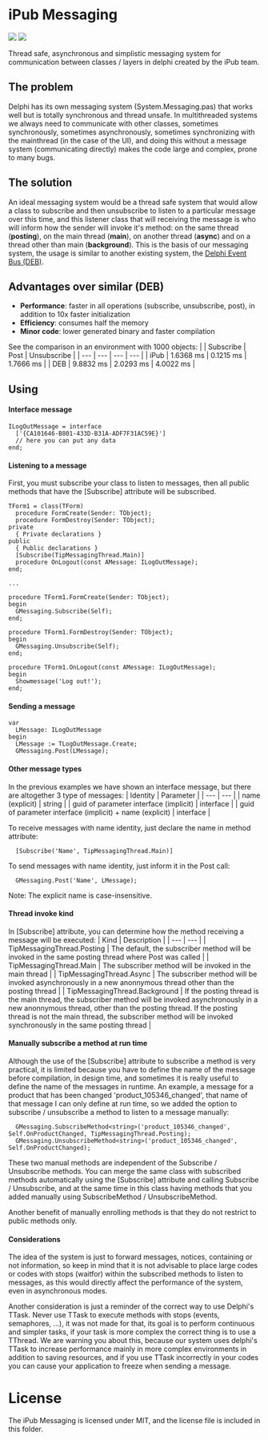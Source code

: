 # iPub Messaging
<a href="https://www.embarcadero.com/products/delphi" title=""><img src="https://img.shields.io/static/v1?label=Delphi%20Supported%20Versions&message=XE7%2B&color=blueviolet&style=for-the-badge"></a> <a href="http://docwiki.embarcadero.com/PlatformStatus/en/Main_Page" title=""><img src="https://img.shields.io/static/v1?label=Supported%20platforms&message=Full%20Cross-Platform&color=blue&style=for-the-badge"></a>

Thread safe, asynchronous and simplistic messaging system for communication between classes / layers in delphi created by the iPub team.

## The problem
  Delphi has its own messaging system (System.Messaging.pas) that works well but is totally synchronous and thread unsafe. In multithreaded systems we always need to communicate with other classes, sometimes synchronously, sometimes asynchronously, sometimes synchronizing with the mainthread (in the case of the UI), and doing this without a message system (communicating directly) makes the code large and complex, prone to many bugs.

## The solution
  An ideal messaging system would be a thread safe system that would allow a class to subscribe and then unsubscribe to listen to a particular message over this time, and this listener class that will receiving the message is who will inform how the sender will invoke it's method: on the same thread (**posting**), on the main thread (**main**), on another thread (**async**) and on a thread other than main (**background**). This is the basis of our messaging system, the usage is similar to another existing system, the [Delphi Event Bus (DEB)](https://github.com/spinettaro/delphi-event-bus).

## Advantages over similar (DEB)
 - **Performance**: faster in all operations (subscribe, unsubscribe, post), in addition to 10x faster initialization
 - **Efficiency**: consumes half the memory
 - **Minor code**: lower generated binary and faster compilation
 
 See the comparison in an environment with 1000 objects:
|  | Subscribe | Post | Unsubscribe |
| --- | --- | --- | --- |
| iPub | 1.6368 ms | 0.1215 ms | 1.7666 ms |
| DEB | 9.8832 ms | 2.0293 ms | 4.0022 ms |

## Using
  #### Interface message
  
  ```delphi
  ILogOutMessage = interface
    ['{CA101646-B801-433D-B31A-ADF7F31AC59E}']
    // here you can put any data
  end;
  ```
    
  #### Listening to a message
  First, you must subscribe your class to listen to messages, then all public methods that have the [Subscribe] attribute will be subscribed.
  ```delphi
  TForm1 = class(TForm)
    procedure FormCreate(Sender: TObject);
    procedure FormDestroy(Sender: TObject);
  private
    { Private declarations }
  public
    { Public declarations }
    [Subscribe(TipMessagingThread.Main)]
    procedure OnLogout(const AMessage: ILogOutMessage);
  end;
  
  ...
  
  procedure TForm1.FormCreate(Sender: TObject);
  begin
    GMessaging.Subscribe(Self);
  end;

  procedure TForm1.FormDestroy(Sender: TObject);
  begin
    GMessaging.Unsubscribe(Self);
  end;

  procedure TForm1.OnLogout(const AMessage: ILogOutMessage);
  begin
    Showmessage('Log out!');
  end;
  ```
  
  #### Sending a message
  ```delphi  
  var
    LMessage: ILogOutMessage
  begin
    LMessage := TLogOutMessage.Create;
    GMessaging.Post(LMessage);
  ```
  
  #### Other message types
  In the previous examples we have shown an interface message, but there are altogether 3 type of messages:
  | Identity | Parameter |
  | --- | --- |
  | name (explicit) | string |
  | guid of parameter interface (implicit) | interface |
  | guid of parameter interface (implicit) + name (explicit) | interface |

  To receive messages with name identity, just declare the name in method attribute:
  ```delphi  
    [Subscribe('Name', TipMessagingThread.Main)]
  ```
  To send messages with name identity, just inform it in the Post call:
  ```delphi  
    GMessaging.Post('Name', LMessage);
  ```
  Note: The explicit name is case-insensitive.

  #### Thread invoke kind
  In [Subscribe] attribute, you can determine how the method receiving a message will be executed:
  | Kind | Description |
  | --- | --- |
  | TipMessagingThread.Posting | The default, the subscriber method will be invoked in the same posting thread where Post was called |
  | TipMessagingThread.Main | The subscriber method will be invoked in the main thread |
  | TipMessagingThread.Async | The subscriber method will be invoked asynchronously in a new anonnymous thread other than the posting thread |
  | TipMessagingThread.Background | If the posting thread is the main thread, the subscriber method will be invoked asynchronously in a new anonnymous thread, other than the posting thread. If the posting thread is not the main thread, the subscriber method will be invoked synchronously in the same posting thread |

  #### Manually subscribe a method at run time
  Although the use of the [Subscribe] attribute to subscribe a method is very practical, it is limited because you have to define the name of the message before compilation, in design time, and sometimes it is really useful to define the name of the messages in runtime. An example, a message for a product that has been changed 'product_105346_changed', that name of that message I can only define at run time, so we added the option to subscribe / unsubscribe a method to listen to a message manually:
  ```delphi
    GMessaging.SubscribeMethod<string>('product_105346_changed', Self.OnProductChanged, TipMessagingThread.Posting);
    GMessaging.UnsubscribeMethod<string>('product_105346_changed', Self.OnProductChanged);
  ```
  These two manual methods are independent of the Subscribe / Unsubscribe methods. You can merge the same class with subscribed methods automatically using the [Subscribe] attribute and calling Subscribe / Unsubscribe, and at the same time in this class having methods that you added manually using SubscribeMethod / UnsubscribeMethod.

  Another benefit of manually enrolling methods is that they do not restrict to public methods only.

  #### Considerations
  The idea of the system is just to forward messages, notices, containing or not information, so keep in mind that it is not advisable to place large codes or codes with stops (waitfor) within the subscribed methods to listen to messages, as this would directly affect the performance of the system, even in asynchronous modes.

  Another consideration is just a reminder of the correct way to use Delphi's TTask. Never use TTask to execute methods with stops (events, semaphores, ...), it was not made for that, its goal is to perform continuous and simpler tasks, if your task is more complex the correct thing is to use a TThread. We are warning you about this, because our system uses delphi's TTask to increase performance mainly in more complex environments in addition to saving resources, and if you use TTask incorrectly in your codes you can cause your application to freeze when sending a message.

# License
The iPub Messaging is licensed under MIT, and the license file is included in this folder.